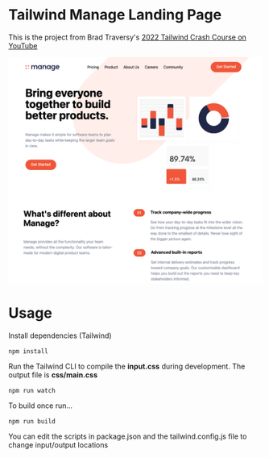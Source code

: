 # Tailwind Manage Landing Page

This is the project from Brad Traversy's [2022 Tailwind Crash Course on YouTube](https://www.youtube.com/watch?v=dFgzHOX84xQ)

![Alt text](/img/screen.png?raw=true)

# Usage

Install dependencies (Tailwind)

```
npm install
```

Run the Tailwind CLI to compile the **input.css** during development. The output file is **css/main.css**

```
npm run watch
```

To build once run...

```
npm run build
```

You can edit the scripts in package.json and the tailwind.config.js file to change input/output locations